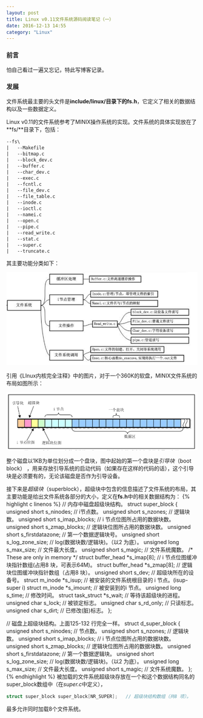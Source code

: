 ```yaml
---
layout: post
title: Linux v0.11文件系统源码阅读笔记（一）
date: 2016-12-13 14:55 
category: "Linux"
---
```


### 前言
怕自己看过一遍又忘记，特此写博客记录。

### 发展
文件系统最主要的头文件是**include/linux/**目录下的**fs.h**，它定义了相关的数据结构以及一些数据定义。

Linux v0.11的文件系统参考了MINIX操作系统的实现。文件系统的具体实现放在了**fs/**目录下，包括：

```
--fs\
|	--Makefile
|	--bitmap.c
|	--block_dev.c
|	--buffer.c
|	--char_dev.c
|	--exec.c
|	--fcntl.c
|	--file_dev.c
|	--file_table.c
|	--inode.c
|	--ioctl.c
|	--namei.c
|	--open.c
|	--pipe.c
|	--read_write.c
|	--stat.c
|	--super.c
|	--truncate.c
```

其主要功能分类如下：

![functions](/images/Linux-v0.11-fs/function.png)

引用《LInux内核完全注释》中的图片，对于一个360K的软盘，MINIX文件系统的布局如图所示：

![360-floppy](/images/Linux-v0.11-fs/minix-floppy.png)

整个磁盘以1KB为单位划分成一个盘块，图中起始的第一个盘块是*引导块*（boot block）
，用来存放引导系统的启动代码（如果存在这样的代码的话），这个引导块是必须要有的，无论该磁盘是否作为引导设备。

接下来是*超级块*（superblock），超级块中包含的信息描述了文件系统的布局，其主要功能是给出文件系统各部分的大小，定义在**fs.h**中的相关数据结构为：
{% highlight c linenos %}
// 内存中磁盘超级块结构。
struct super_block
{
  unsigned short s_ninodes;			// i节点数。
  unsigned short s_nzones;			// 逻辑块数。
  unsigned short s_imap_blocks;		// i 节点位图所占用的数据块数。
  unsigned short s_zmap_blocks;		// 逻辑块位图所占用的数据块数。
  unsigned short s_firstdatazone;		// 第一个数据逻辑块号。
  unsigned short s_log_zone_size;	// log(数据块数/逻辑块)。（以2 为底）。
  unsigned long s_max_size;			// 文件最大长度。
  unsigned short s_magic;			// 文件系统魔数。
/* These are only in memory */
  struct buffer_head *s_imap[8];		// i 节点位图缓冲块指针数组(占用8 块，可表示64M)。
  struct buffer_head *s_zmap[8];		// 逻辑块位图缓冲块指针数组（占用8 块）。
  unsigned short s_dev;				// 超级块所在的设备号。
  struct m_inode *s_isup;				// 被安装的文件系统根目录的 i 节点。(isup-super i)
  struct m_inode *s_imount;			// 被安装到的i 节点。
  unsigned long s_time;				// 修改时间。
  struct task_struct *s_wait;			// 等待该超级块的进程。
  unsigned char s_lock;				// 被锁定标志。
  unsigned char s_rd_only;			// 只读标志。
  unsigned char s_dirt;				// 已修改(脏)标志。
};

// 磁盘上超级块结构。上面125-132 行完全一样。
struct d_super_block
{
  unsigned short s_ninodes;			// 节点数。
  unsigned short s_nzones;			// 逻辑块数。
  unsigned short s_imap_blocks;		// i 节点位图所占用的数据块数。
  unsigned short s_zmap_blocks;		// 逻辑块位图所占用的数据块数。
  unsigned short s_firstdatazone;		// 第一个数据逻辑块。
  unsigned short s_log_zone_size;	// log(数据块数/逻辑块)。（以2 为底）。
  unsigned long s_max_size;			// 文件最大长度。
  unsigned short s_magic;			// 文件系统魔数。
};
{% endhighlight %}
被加载的文件系统超级块存放在一个和这个数据结构同名的super_block数组中（在*super.c*中定义），

```c
struct super_block super_block[NR_SUPER];	// 超级块结构数组（共8 项）。
```

最多允许同时加载8个文件系统。